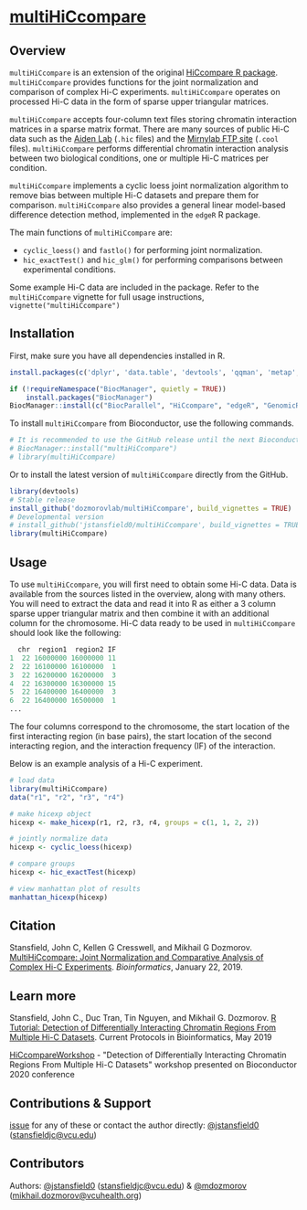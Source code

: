 # [multiHiCcompare](https://dozmorovlab.github.io/multiHiCcompare/)

## Overview

`multiHiCcompare` is an extension of the original [HiCcompare R package](http://bioconductor.org/packages/HiCcompare/). `multiHiCcompare` provides functions for the joint normalization and comparison of complex Hi-C experiments. `multiHiCcompare` operates on processed Hi-C data in the form of sparse upper triangular matrices.

`multiHiCcompare` accepts four-column text files storing chromatin interaction matrices in a sparse matrix format. There are many sources of public Hi-C data such as the [Aiden Lab](http://aidenlab.org/data.html) (`.hic` files) and the [Mirnylab FTP site](http://cooler.readthedocs.io/en/latest/index.html) (`.cool` files). `multiHiCcompare` performs differential chromatin interaction analysis between two biological conditions, one or multiple Hi-C matrices per condition.  

`multiHiCcompare` implements a cyclic loess joint normalization algorithm to remove bias between multiple Hi-C datasets and prepare them for comparison. `multiHiCcompare` also provides a general linear model-based difference detection method, implemented in the `edgeR` R package. 

The main functions of `multiHiCcompare` are:

- `cyclic_loess()` and `fastlo()` for performing joint normalization.
- `hic_exactTest()` and `hic_glm()` for performing comparisons between experimental conditions.

Some example Hi-C data are included in the package. Refer to the `multiHiCcompare` vignette for full usage instructions, `vignette("multiHiCcompare")`

## Installation

First, make sure you have all dependencies installed in R.

``` r
install.packages(c('dplyr', 'data.table', 'devtools', 'qqman', 'metap', 'pheatmap', 'pbapply'))

if (!requireNamespace("BiocManager", quietly = TRUE))
    install.packages("BiocManager")
BiocManager::install(c("BiocParallel", "HiCcompare", "edgeR", "GenomicRanges", "GenomeInfoDbData"))
```

To install `multiHiCcompare` from Bioconductor, use the following commands.

``` r
# It is recommended to use the GitHub release until the next Bioconductor update
# BiocManager::install("multiHiCcompare")
# library(multiHiCcompare)
```

Or to install the latest version of `multiHiCcompare` directly from the GitHub.

``` r
library(devtools)
# Stable release
install_github('dozmorovlab/multiHiCcompare', build_vignettes = TRUE)
# Developmental version
# install_github('jstansfield0/multiHiCcompare', build_vignettes = TRUE)
library(multiHiCcompare)
```

## Usage

To use `multiHiCcompare`, you will first need to obtain some Hi-C data. Data is available from the sources listed in the overview, along with many others. You will need to extract the data and read it into R as either a 3 column sparse upper triangular matrix and then combine it with an additional column for the chromosome. Hi-C data ready to be used in `multiHiCcompare` should look like the following:

``` r
  chr  region1  region2 IF
1  22 16000000 16000000 11
2  22 16100000 16100000  1
3  22 16200000 16200000  3
4  22 16300000 16300000 15
5  22 16400000 16400000  3
6  22 16400000 16500000  1
...
```

The four columns correspond to the chromosome, the start location of the first interacting region (in base pairs), the start location of the second interacting region, and the interaction frequency (IF) of the interaction. 

Below is an example analysis of a Hi-C experiment.

``` r
# load data
library(multiHiCcompare)
data("r1", "r2", "r3", "r4")

# make hicexp object
hicexp <- make_hicexp(r1, r2, r3, r4, groups = c(1, 1, 2, 2))

# jointly normalize data
hicexp <- cyclic_loess(hicexp)

# compare groups
hicexp <- hic_exactTest(hicexp)

# view manhattan plot of results
manhattan_hicexp(hicexp)
```

## Citation

Stansfield, John C, Kellen G Cresswell, and Mikhail G Dozmorov. [MultiHiCcompare: Joint Normalization and Comparative Analysis of Complex Hi-C Experiments](https://doi.org/10.1093/bioinformatics/btz048). _Bioinformatics_, January 22, 2019. 

## Learn more

Stansfield, John C., Duc Tran, Tin Nguyen, and Mikhail G. Dozmorov. [R Tutorial: Detection of Differentially Interacting Chromatin Regions From Multiple Hi-C Datasets](https://doi.org/10.1002/cpbi.76). Current Protocols in Bioinformatics, May 2019

[HiCcompareWorkshop](https://github.com/mdozmorov/HiCcompareWorkshop) - "Detection of Differentially Interacting Chromatin Regions From Multiple Hi-C Datasets" workshop presented on Bioconductor 2020 conference


## Contributions & Support

[issue](https://github.com/dozmorovlab/HiCcompare/issues) for any of these or contact the author directly: [@jstansfield0](https://github.com/jstansfield0) (stansfieldjc@vcu.edu)

## Contributors

Authors: [@jstansfield0](https://github.com/jstansfield0) (stansfieldjc@vcu.edu) & [@mdozmorov](https://github.com/mdozmorov) (mikhail.dozmorov@vcuhealth.org)